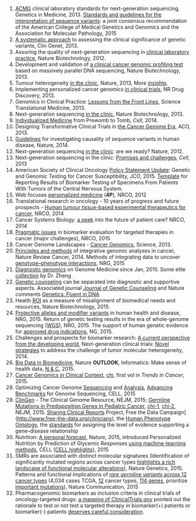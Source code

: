 1. [ACMG](http://www.nature.com/gim/journal/v15/n9/full/gim201392a.html) clinical laboratory standards for next-generation sequencing, Genetics in Medicine, 2013. [Standards and guidelines for the interpretation of sequence variants](http://www.nature.com/gim/journal/v17/n5/full/gim201530a.html): a joint consensus recommendation of the American College of Medical Genetics and Genomics and the Association for Molecular Pathology, 2015
2. [A systematic approach](http://onlinelibrary.wiley.com/doi/10.1111/cge.12257/abstract) to assessing the clinical significance of genetic variants, Clin Genet, 2013.
3. Assuring the quality of next-generation sequencing in [clinical laboratory practice](http://www.nature.com/nbt/journal/v30/n11/full/nbt.2403.html), Nature Biotechnology, 2012.
4. Development and validation of [a clinical cancer genomic profiling test](http://www.nature.com/nbt/journal/v31/n11/full/nbt.2696.html) 
based on massively parallel DNA sequencing, Nature Biotechnology, 2013.
5. Tumour heterogeneity [in the clinic](http://www.nature.com/nature/journal/v501/n7467/full/nature12627.html), Nature, 2013, More [insights](http://www.nature.com/nature/supplements/insights/tumour_heterogeneity/).
6. Implementing personalized cancer genomics [in clinical trials](http://www.nature.com/nrd/journal/v12/n5/abs/nrd3979.html), NR Drug Discovery, 2013.
7. Genomics in Clinical Practice: [Lessons from the Front Lines](http://stm.sciencemag.org/content/5/194/194cm5.full), Science Translational Medicine, 2013.
8. Next-generation sequencing [in the clinic](http://www.nature.com/nbt/journal/v31/n11/full/nbt.2743.html), Nature Biotechnology, 2013.
9. [Individualized Medicine](http://www.sciencedirect.com/science/article/pii/S0092867414002049) from Prewomb to Tomb, *Cell*, 2014.
10. Designing Transformative Clinical Trials in [the Cancer Genome Era](http://jco.ascopubs.org/content/31/15/1834.full), ACO, 2013.
11. [Guidelines](http://www.nature.com/nature/journal/v508/n7497/full/nature13127.html) for investigating causality of sequence variants in human disease, Nature, 2014.
12. Next-generation sequencing [in the clinic](http://www.nature.com/nrg/journal/v13/n11/full/nrg3357.html): are we ready? Nature, 2012.
13. Next-generation sequencing in the clinic: [Promises and challenges](http://www.sciencedirect.com/science/article/pii/S0304383512006726), *Cell*, 2013
14. American Society of Clinical Oncology [Policy Statement Update](http://jco.ascopubs.org/content/early/2015/08/31/JCO.2015.63.0996): Genetic and Genomic Testing for Cancer Susceptibility, JCO, 2015. 
[Template](http://www.archivesofpathology.org/doi/10.5858/arpa.2014-0588-CP) for Reporting Results of Biomarker Testing of Specimens From Patients With Tumors of the Central Nervous System. 
15. Web focuses [personalized medicine](http://www.nature.com/nrclinonc/focus/personalized-medicine/index.html) (**4P**), NRCO, 2012
16. Translational research in oncology - 10 years of progress and future prospects - [Human tumour tissue-based experimental therapeutics for cancer](http://www.nature.com/nrclinonc/journal/v11/n11/full/nrclinonc.2014.158.html), NRCO, 2014
17. Cancer Systems Biology: [a peek](http://www.nature.com/nrclinonc/journal/v11/n3/full/nrclinonc.2014.6.html) into the future of patient care? NRCO, 2014
18. [Pragmatic issues](http://www.nature.com/nrclinonc/journal/v12/n4/full/nrclinonc.2014.202.html) in biomarker evaluation for targeted therapies in cancer (major challenges), NRCO, 2015
19. Cancer Genome Landscapes - [Cancer Genomics](http://www.sciencemag.org/site/special/cancergenomics/index.xhtml), Science, 2013.
20. [Principles and methods](http://www.nature.com/nrc/journal/v14/n5/full/nrc3721.html) of integrative genomic analyses in cancer, Nature Review Cancer, 2014. Methods of integrating data to uncover [genotype–phenotype interactions](http://www.nature.com/nrg/journal/v16/n2/full/nrg3868.html), NRG, 2015
21. [Diagnostic genomics](http://www.genomemedicine.com/series/diagnostics?from=timeline&isappinstalled=0) on Genome Medicine since Jan, 2015. Some elite [collection](https://pantheonofarticles.wordpress.com/) by Dr. Zheng
22. [Genetic counseling](https://en.wikipedia.org/wiki/Genetic_counseling) can be separated into diagnostic and supportive aspects. Associated journal [Journal of Genetic Counseling](http://link.springer.com/journal/volumesAndIssues/10897) and Nature comments [Genetics: Fluent in DNA](http://www.nature.com/nature/journal/v526/n7571/full/nj7571-151a.html)
23. Health [ROI](http://www.nature.com/nbt/journal/v33/n8/full/nbt.3276.html) as a measure of misalignment of biomedical needs and resources, Nature Biotechnology, 2015. 
24. [Protective alleles and modifier variants](http://www.nature.com/nrg/journal/vaop/ncurrent/full/nrg4017.html) in human health and disease, NRG, 2015. Return of genetic testing results in the era of whole-genome sequencing ([WGS](http://www.nature.com/nrg/journal/v16/n9/full/nrg3960.html)), NRG, 2015. The support of human genetic evidence for [approved drug indications](http://www.nature.com/ng/journal/v47/n8/full/ng.3314.html), NG, 2015.
25. Challenges and prospects for biomarker research: [A current perspective from the developing world](http://www.sciencedirect.com/science/article/pii/S1570963914000028), Next-generation clinical trials: [Novel strategies](http://www.sciencedirect.com/science/article/pii/S157478911400235X) to address the challenge of tumor molecular heterogeneity, 2014.
26. [Big Data in Biomedicine](http://www.nature.com/nature/outlook/big-data/), Nature **OUTLOOK**, Informatics: Make sense of health data, [N & C](http://www.nature.com/news/informatics-make-sense-of-health-data-1.18691), 2015. 
27. [Cancer Genomics in Clinical Context](http://www.cell.com/trends/cancer/issue?pii=S2405-8033(15)X0002-1), [chi](http://www.ebiotrade.com/newsf/2015-9/2015930110911443.htm), first vol in *Trends in Cancer*, 2015.
28. Optimizing Cancer Genome [Sequencing](http://www.cell.com/cell-systems/fulltext/S2405-4712(15)00113-1) and [Analysis](http://www.sciencedirect.com/science/article/pii/S2405471215001131), [Advancing Benchmarks](http://www.cell.com/cell-systems/abstract/S2405-4712(15)00117-9) for Genome Sequencing, CELL, 2015
29. [ClinGen](http://www.nejm.org/doi/full/10.1056/NEJMsr1406261) - The Clinical Genome Resource, NEJM, 2015; [Germline Mutations in Predisposition Genes in Pediatric Cancer](http://www.nejm.org/doi/full/10.1056/NEJMoa1508054), [chi-1](http://mp.weixin.qq.com/s?__biz=MzA5NTYzMzAyNQ==&mid=400458328&idx=2&sn=fd5118e3c5a4ae01f44dcbb676080d46&scene=0&uin=Njg2NTk3MzAx&key=d72a47206eca0ea91b49e418660000a30784de6f84e1ed91bd0b6835ef8769fbeb008c37d106e7aeaf9f353dee0ef131&devicetype=webwx&version=70000001&lang=zh_CN&pass_ticket=yLFtjDmSRkZh24MxnB8ShWXNRbT9jzRQyOKO%2BS9DKXGYsxSjYBznIklNzZvOECNE), [chi-2](http://mp.weixin.qq.com/s?__biz=MjM5MDIxNTQ4MA==&mid=401845614&idx=1&sn=81e74a384984d1257b5a337440b964bf&scene=0&uin=Njg2NTk3MzAx&key=d72a47206eca0ea9ecdfec088dc261266a288ecb9199f536b35970dfa61491248bc98232a16e247e77dd12895a6cfb08&devicetype=webwx&version=70000001&lang=zh_CN&pass_ticket=yLFtjDmSRkZh24MxnB8ShWXNRbT9jzRQyOKO%2BS9DKXGYsxSjYBznIklNzZvOECNE), NEJM, 2015. 
[Sharing Clinical Reports](https://www.clinicalgenome.org/data-sharing/sharing-clinical-reports-project-scrp/) Project, Free the Data Campaign](http://www.free-the-data.org/clinicians), the [Human Phenotype Ontology](http://human-phenotype-ontology.github.io/), the [standards](https://www.clinicalgenome.org/knowledge-curation/gene-curation/) for assigning the level of evidence supporting a gene–disease relationship
30. Nutrition: [A personal forecast](http://www.nature.com/nature/journal/v528/n7583/full/528484a.html), Nature, 2015, introduced Personalized Nutrition by Prediction of Glycemic Responses [using machine-learning methods](http://www.sciencedirect.com/science/article/pii/S0092867415014816), CELL ([CELL highlights](http://www.360zhyx.com/home-research-index-rid-63056.shtml)), 2015
31. SMRs are associated with distinct molecular signatures (Identification of significantly mutated regions across cancer types [highlights a rich landscape of functional molecular alterations](http://www.nature.com/ng/journal/vaop/ncurrent/fig_tab/ng.3471_F4.html)), Nature Genetics, 2015. Patterns and functional implications of [*rare germline variants* across 12 cancer types](http://www.nature.com/ncomms/2015/151209/ncomms10086/full/ncomms10086.html) (4,034 cases TCGA, [12](http://www.biodiscover.com/news/research/149488.html) cancer types, [114 genes](https://mp.weixin.qq.com/s?__biz=MzA4OTgyODM4Mw==&mid=401793448&idx=1&sn=f5dc80b449c195d0414d06992e687aea&scene=1&srcid=1225ZX46A4355VjPUye96bl9&key=62bb001fdbc364e5e1644da5cabee4f99a3b1d0bef81ed1b8a6a45fb3c0e8e2a823727bc8d49c45f28d4f57a90c2641c&ascene=1&uin=Njg2NTk3MzAx&devicetype=webwx&version=70000001&pass_ticket=pvy3aVkhz%2BB8DbgD%2B4%2F344WJgoACsYWQsUhtQIX0wVKQLOilVM6gwscAipTI8VDH), prioritize [important mutations](http://news.wustl.edu/news/Pages/Study-uncovers-inherited-genetic-susceptibility-across-12-cancer-types.aspx)), Nature Communication, 2015
32. Pharmacogenomic biomarkers as inclusion criteria in clinical trials of oncology-targeted drugs: [a mapping of ClinicalTrials.gov]( http://www.nature.com/gim/journal/vaop/ncurrent/full/gim2015165a.html) pointed out the rationale to test or not test a targeted therapy in biomarker(+) patients or biomarker(-) patients [deserves careful consideration](http://seq.cn/portal.php?mod=view&aid=19269).
